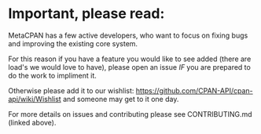 # Important, please read:

MetaCPAN has a few active developers, who want to focus on fixing bugs
and improving the existing core system.

For this reason if you have a feature you would like to see added
(there are load's we would love to have), please open an issue _IF_ you
are prepared to do the work to impliment it.

Otherwise please add it to our wishlist:
https://github.com/CPAN-API/cpan-api/wiki/Wishlist
and someone may get to it one day.

For more details on issues and contributing please see CONTRIBUTING.md (linked above).
